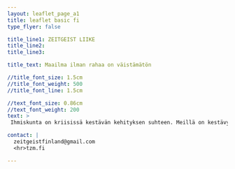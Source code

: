```yaml
---
layout: leaflet_page_a1
title: leaflet basic fi
type_flyer: false

title_line1: ZEITGEIST LIIKE
title_line2: 
title_line3: 

title_text: Maailma ilman rahaa on väistämätön

//title_font_size: 1.5cm
//title_font_weight: 500
//title_font_line: 1.5cm

//text_font_size: 0.86cm
//text_font_weight: 200
text: >
 Ihmiskunta on kriisissä kestävän kehityksen suhteen. Meillä on kestävyysvajetta niin ekologisesti, sosiaalisesti kuin ekonomisestikin. Teknologia on viemässä palkkatyön historiaan ja samalla hajottamassa instituutioita, joille koko yhteiskuntamme rakentuu. Epätasa-arvo maailmassa kasvaa ja ekologinen kriisi uhkaa ilmastokatastrofeineen. Globaalisti ruuantuotantoa uhkaa kuivuus ja aavikoituminen. Uhkia liittyy yhteiskuntien joka osa-alueeseen. Tiivistettynä olemme pulassa. Merkittävä yhteiskunnallinen muutos lähitulevaisuudessa on väistämätön. Tästä syystä esimerkiksi jakamistalouden erilaisten muotojen ja käytäntöjen käyttö ja kannatus on yleistynyt merkittävästi viime vuosien aikana. Jopa täysin ilman rahaa ja kaupankäyntiä toimivan yhteiskunnan kannattaminen on nostanut päätään. Zeitgeist-liike on ollut mukana edesauttamassa tätä liikettä. Me näemme tällaisen maailman ei pelkästään mahdollisena ja tärkeänä, vaan väistämättömänä seuraavana askeleena ihmiskunnan historiassa. 

contact: |
  zeitgeistfinland@gmail.com
  <hr>tzm.fi

---
```


